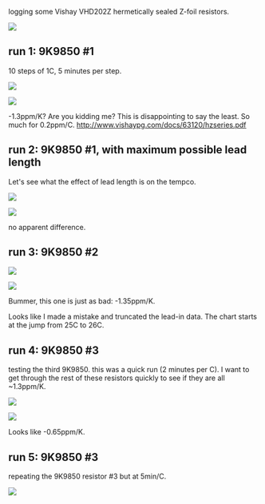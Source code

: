 logging some Vishay VHD202Z hermetically sealed Z-foil resistors.

![](IMG_2260.JPG)

## run 1: 9K9850 #1

10 steps of 1C, 5 minutes per step.

![](run1-9k9850-1/IMG_2261.JPG)

![](run1-9k9850-1/tempco.png)

-1.3ppm/K?  Are you kidding me?  This is disappointing to say the least.  So much for 0.2ppm/C.  http://www.vishaypg.com/docs/63120/hzseries.pdf

## run 2: 9K9850 #1, with maximum possible lead length

Let's see what the effect of lead length is on the tempco.

![](run2-9k9850-1/IMG_2262.JPG)

![](run2-9k9850-1/tempco.png)

no apparent difference.

## run 3: 9K9850 #2

![](run3-9k9850-2/IMG_2263.JPG)

![](run3-9k9850-2/tempco.png)

Bummer, this one is just as bad: -1.35ppm/K.

Looks like I made a mistake and truncated the lead-in data.  The chart starts at the jump from 25C to 26C.

## run 4: 9K9850 #3

testing the third 9K9850.  this was a quick run (2 minutes per C).  I want to get through the rest of these resistors quickly to see if they are all ~1.3ppm/K.

![](run4-9k9850-3/IMG_2266.JPG)

![](run4-9k9850-3/tempco.png)

Looks like -0.65ppm/K.

## run 5: 9K9850 #3

repeating the 9K9850 resistor #3 but at 5min/C.

![](run5-9k9850-3/tempco.png)
